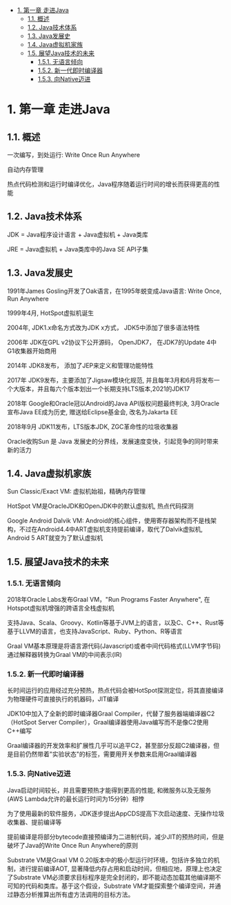 <!-- TOC -->

- [1. 第一章 走进Java](#1-%e7%ac%ac%e4%b8%80%e7%ab%a0-%e8%b5%b0%e8%bf%9bjava)
  - [1.1. 概述](#11-%e6%a6%82%e8%bf%b0)
  - [1.2. Java技术体系](#12-java%e6%8a%80%e6%9c%af%e4%bd%93%e7%b3%bb)
  - [1.3. Java发展史](#13-java%e5%8f%91%e5%b1%95%e5%8f%b2)
  - [1.4. Java虚拟机家族](#14-java%e8%99%9a%e6%8b%9f%e6%9c%ba%e5%ae%b6%e6%97%8f)
  - [1.5. 展望Java技术的未来](#15-%e5%b1%95%e6%9c%9bjava%e6%8a%80%e6%9c%af%e7%9a%84%e6%9c%aa%e6%9d%a5)
    - [1.5.1. 无语言倾向](#151-%e6%97%a0%e8%af%ad%e8%a8%80%e5%80%be%e5%90%91)
    - [1.5.2. 新一代即时编译器](#152-%e6%96%b0%e4%b8%80%e4%bb%a3%e5%8d%b3%e6%97%b6%e7%bc%96%e8%af%91%e5%99%a8)
    - [1.5.3. 向Native迈进](#153-%e5%90%91native%e8%bf%88%e8%bf%9b)

<!-- /TOC -->

# 1. 第一章 走进Java

## 1.1. 概述

一次编写，到处运行: Write Once Run Anywhere

自动内存管理

热点代码检测和运行时编译优化，Java程序随着运行时间的增长而获得更高的性能

## 1.2. Java技术体系

JDK = Java程序设计语言 + Java虚拟机 + Java类库

JRE = Java虚拟机 + Java类库中的Java SE API子集

## 1.3. Java发展史

1991年James Gosling开发了Oak语言，在1995年蜕变成Java语言: Write Once, Run Anywhere

1999年4月, HotSpot虚拟机诞生

2004年, JDK1.x命名方式改为JDK x方式， JDK5中添加了很多语法特性

2006年 JDK在GPL v2协议下公开源码， OpenJDK7， 在JDK7的Update 4中 G1收集器开始商用

2014年 JDK8发布， 添加了JEP来定义和管理功能特性

2017年 JDK9发布，主要添加了Jigsaw模块化规范, 并且每年3月和6月将发布一个大版本，并且每六个版本划出一个长期支持LTS版本,2021的JDK17

2018年 Google和Oracle冠以Android的Java API版权问题最终判决, 3月Oracle宣布Java EE成为历史, 赠送给Eclipse基金会, 改名为Jakarta EE

2018年9月 JDK11发布，LTS版本JDK, ZGC革命性的垃圾收集器

Oracle收购Sun 是 Java 发展史的分界线，发展速度变快，引起竞争的同时带来新的活力

## 1.4. Java虚拟机家族

Sun Classic/Exact VM: 虚拟机始祖，精确内存管理

HotSpot VM是OracleJDK和OpenJDK中的默认虚拟机, 热点代码探测

Google Android Dalvik VM: Android的核心组件，使用寄存器架构而不是栈架构，不过在Android4.4中ART虚拟机支持提前编译，取代了Dalvik虚拟机, Android 5 ART就变为了默认虚拟机

## 1.5. 展望Java技术的未来

### 1.5.1. 无语言倾向

2018年Oracle Labs发布Graal VM，"Run Programs Faster Anywhere", 在Hotspot虚拟机增强的跨语言全栈虚拟机

支持Java、Scala、Groovy、Kotlin等基于JVM上的语言，以及C、C++、Rust等基于LLVM的语言，也支持JavaScript、Ruby、Python、R等语言

Graal VM基本原理是将语言源代码(Javascript)或者中间代码格式(LLVM字节码)通过解释器转换为Graal VM的中间表示(IR)


### 1.5.2. 新一代即时编译器

长时间运行的应用经过充分预热，热点代码会被HotSpot探测定位，将其直接编译为物理硬件可直接执行的机器码，JIT编译

JDK10中加入了全新的即时编译器Graal Compiler，代替了服务器端编译器C2（HotSpot Server Compiler），Graal编译器使用Java编写而不是像C2使用C++编写

Graal编译器的开发效率和扩展性几乎可以追平C2，甚至部分反超C2编译器，但是目前仍然带着"实验状态"的标签，需要用开关参数来启用Graal编译器

### 1.5.3. 向Native迈进

Java启动时间较长，并且需要预热才能得到更高的性能, 和微服务以及无服务(AWS Lambda允许的最长运行时间为15分钟）相悖

为了使用最新的软件服务，JDK逐步提出AppCDS提高下次启动速度、无操作垃圾收集器、提前编译等

提前编译是将部分bytecode直接预编译为二进制代码，减少JIT的预热时间，但是破坏了Java的Write Once Run Anywhere的原则

Substrate VM是Graal VM 0.20版本中的极小型运行时环境，包括许多独立的机制，进行提前编译AOT, 显著降低内存占用和启动时间，但相应地，原理上也决定了Substrate VM必须要求目标程序是完全封闭的，即不能动态加载其他编译期不可知的代码和类库。基于这个假设，Substrate VM才能探索整个编译空间，并通过静态分析推算出所有虚方法调用的目标方法。



